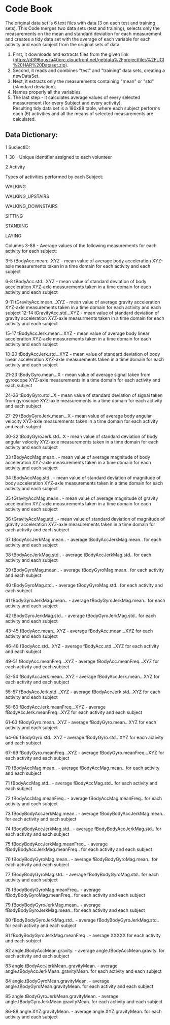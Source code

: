 # Code Book

The original data set is 6 text files with data (3 on each test and training sets).
This Code merges two data sets (test and training), selects only the measurements on the mean and standard deviation for each measurement and creates a tidy data set with the average of each
variable for each activity and each subject from the original sets of data. 
1. First, it downloads and extracts files from the given link (https://d396qusza40orc.cloudfront.net/getdata%2Fprojectfiles%2FUCI%20HAR%20Dataset.zip).
2. Second, it reads and combines "test" and "training" data sets, creating a newDataSet.
3. Next, it extracts only the measurements containing "mean" or "std" (standard deviation).
4. Names properly all the variables.
5. The last step - it calculates average values of every selected measurement (for every Subject and every activity).  
Resulting tidy data set is a 180x88 table, where each subject performs each (6) activities and all the means of selected measurements are calculated.

## Data Dictionary:

1 SudjectID:

1-30 - Unique identifier assigned to each volunteer

2 Activity

Types of activities performed by each Subject:
	
WALKING

WALKING_UPSTAIRS

WALKING_DOWNSTAIRS

SITTING

STANDING

LAYING


Columns 3-88 - Average values of the following measurements for each activity for each subject:

3-5 tBodyAcc.mean...XYZ - mean value of average body acceleration XYZ-axle measurements taken in a time domain for each activity and each subject

6-8 tBodyAcc.std...XYZ - mean value of standard deviation of body acceleration XYZ-axle measurements taken in a time domain for each activity and each subject

9-11 tGravityAcc.mean...XYZ - mean value of average gravity acceleration XYZ-axle measurements taken in a time domain for each activity and each subject
12-14 tGravityAcc.std...XYZ - mean value of standard deviation of gravity acceleration XYZ-axle measurments taken in a time domain for each activity and each subject

15-17 tBodyAccJerk.mean...XYZ - mean value of average body linear acceleration XYZ-axle measurements taken in a time domain for each activity and each subject

18-20 tBodyAccJerk.std...XYZ - mean value of standard deviation of body linear acceleration XYZ-axle measurements taken in a time domain for each activity and each subject

21-23 tBodyGyro.mean...X - mean value of average signal taken from gyroscope XYZ-axle measurements in a time domain for each activity and each subject

24-26 tBodyGyro.std...X - mean value of standard deviation of signal taken from gyroscope XYZ-axle measurements in a time domain for each activity and each subject

27-29 tBodyGyroJerk.mean...X - mean value of average body angular velocity XYZ-axle measurements taken in a time domain for each activity and each subject

30-32 tBodyGyroJerk.std...X - mean value of standard deviation of body angular velocity XYZ-axle measurements taken in a time domain for each activity and each subject

33 tBodyAccMag.mean.. - mean value of average magnitude of body acceleration XYZ-axle measurements taken in a time domain for each activity and each subject

34 tBodyAccMag.std.. - mean value of standard deviation of magnitude of body acceleration XYZ-axle measurements taken in a time domain for each activity and each subject

35 tGravityAccMag.mean.. - mean value of average magnitude of gravity acceleration XYZ-axle measurements taken in a time domain for each activity and each subject

36 tGravityAccMag.std.. - mean value of standard deviation of magnitude of gravity acceleration XYZ-axle measurements taken in a time domain for each activity and each subject

37 tBodyAccJerkMag.mean.. - average tBodyAccJerkMag.mean.. for each activity and each subject

38 tBodyAccJerkMag.std.. - average tBodyAccJerkMag.std.. for each activity and each subject

39 tBodyGyroMag.mean.. - average tBodyGyroMag.mean.. for each activity and each subject

40 tBodyGyroMag.std.. - average tBodyGyroMag.std.. for each activity and each subject

41 tBodyGyroJerkMag.mean.. - average tBodyGyroJerkMag.mean.. for each activity and each subject

42 tBodyGyroJerkMag.std.. - average tBodyGyroJerkMag.std.. for each activity and each subject

43-45 fBodyAcc.mean...XYZ - average fBodyAcc.mean...XYZ for each activity and each subject

46-48 fBodyAcc.std...XYZ - average fBodyAcc.std...XYZ for each activity and each subject

49-51 fBodyAcc.meanFreq...XYZ - average fBodyAcc.meanFreq...XYZ for each activity and each subject

52-54 fBodyAccJerk.mean...XYZ - average fBodyAccJerk.mean...XYZ for each activity and each subject

55-57 fBodyAccJerk.std...XYZ - average fBodyAccJerk.std...XYZ for each activity and each subject

58-60 fBodyAccJerk.meanFreq...XYZ - average fBodyAccJerk.meanFreq...XYZ for each activity and each subject

61-63 fBodyGyro.mean...XYZ - average fBodyGyro.mean...XYZ for each activity and each subject

64-66 fBodyGyro.std...XYZ - average fBodyGyro.std...XYZ for each activity and each subject

67-69 fBodyGyro.meanFreq...XYZ - average fBodyGyro.meanFreq...XYZ for each activity and each subject

70 fBodyAccMag.mean.. - average fBodyAccMag.mean.. for each activity and each subject

71 fBodyAccMag.std.. - average fBodyAccMag.std.. for each activity and each subject

72 fBodyAccMag.meanFreq.. - average fBodyAccMag.meanFreq.. for each activity and each subject

73 fBodyBodyAccJerkMag.mean.. - average fBodyBodyAccJerkMag.mean.. for each activity and each subject

74 fBodyBodyAccJerkMag.std.. - average fBodyBodyAccJerkMag.std.. for each activity and each subject

75 fBodyBodyAccJerkMag.meanFreq.. - average fBodyBodyAccJerkMag.meanFreq.. for each activity and each subject

76 fBodyBodyGyroMag.mean.. - average fBodyBodyGyroMag.mean.. for each activity and each subject

77 fBodyBodyGyroMag.std.. - average fBodyBodyGyroMag.std.. for each activity and each subject

78 fBodyBodyGyroMag.meanFreq.. - average fBodyBodyGyroMag.meanFreq.. for each activity and each subject

79 fBodyBodyGyroJerkMag.mean.. - average fBodyBodyGyroJerkMag.mean.. for each activity and each subject

80 fBodyBodyGyroJerkMag.std.. - average fBodyBodyGyroJerkMag.std.. for each activity and each subject

81 fBodyBodyGyroJerkMag.meanFreq.. - average XXXXX for each activity and each subject

82 angle.tBodyAccMean.gravity. - average angle.tBodyAccMean.gravity. for each activity and each subject

83 angle.tBodyAccJerkMean..gravityMean. - average angle.tBodyAccJerkMean..gravityMean. for each activity and each subject

84 angle.tBodyGyroMean.gravityMean. - average angle.tBodyGyroMean.gravityMean. for each activity and each subject

85 angle.tBodyGyroJerkMean.gravityMean. - average angle.tBodyGyroJerkMean.gravityMean. for each activity and each subject

86-88 angle.XYZ.gravityMean. - average angle.XYZ.gravityMean. for each activity and each subject
